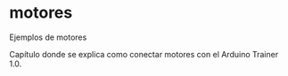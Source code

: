 # motores
Ejemplos de motores

Capítulo donde se explica como conectar motores con el Arduino Trainer 1.0.
